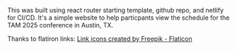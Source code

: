 This was built using react router starting template, github repo, and netlify for CI/CD.
It's a simple website to help particpants view the schedule for the TAM 2025 conference in Austin, TX.

Thanks to flatiron links: <a href="https://www.flaticon.com/free-icons/link" title="link icons">Link icons created by Freepik - Flaticon</a>
